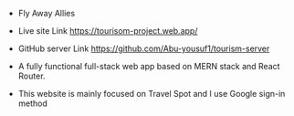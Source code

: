 * Fly Away Allies

* Live site Link   https://tourisom-project.web.app/

* GitHub server Link https://github.com/Abu-yousuf1/tourism-server

* A fully functional full-stack web app based on MERN stack and React Router.

* This website is mainly focused on Travel Spot and I use Google sign-in method 
